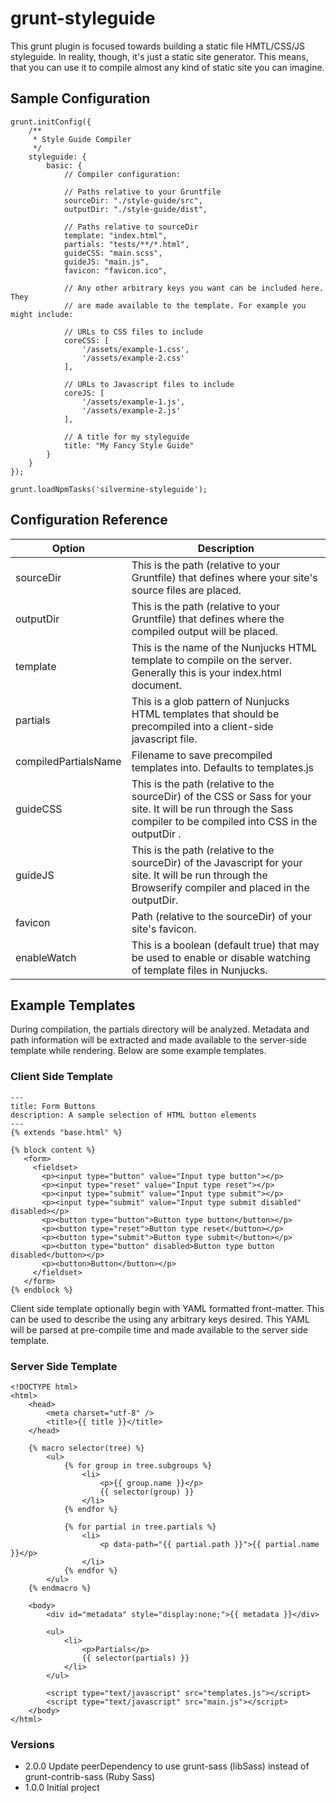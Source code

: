 # grunt-styleguide

This grunt plugin is focused towards building a static file HMTL/CSS/JS
styleguide. In reality, though, it's just a static site generator. This means,
that you can use it to compile almost any kind of static site you can imagine.

## Sample Configuration


    grunt.initConfig({
        /**
         * Style Guide Compiler
         */
        styleguide: {
            basic: {
                // Compiler configuration:

                // Paths relative to your Gruntfile
                sourceDir: "./style-guide/src",
                outputDir: "./style-guide/dist",

                // Paths relative to sourceDir
                template: "index.html",
                partials: "tests/**/*.html",
                guideCSS: "main.scss",
                guideJS: "main.js",
                favicon: "favicon.ico",

                // Any other arbitrary keys you want can be included here. They
                // are made available to the template. For example you might include:

                // URLs to CSS files to include
                coreCSS: [
                    '/assets/example-1.css',
                    '/assets/example-2.css'
                ],

                // URLs to Javascript files to include
                coreJS: [
                    '/assets/example-1.js',
                    '/assets/example-2.js'
                ],

                // A title for my styleguide
                title: "My Fancy Style Guide"
            }
        }
    });

    grunt.loadNpmTasks('silvermine-styleguide');

## Configuration Reference

| Option | Description |
| ------ | ----------- |
| sourceDir | This is the path (relative to your Gruntfile) that defines where your site's source files are placed. |
| outputDir | This is the path (relative to your Gruntfile) that defines where the compiled output will be placed. |
| template | This is the name of the Nunjucks HTML template to compile on the server. Generally this is your index.html document. |
| partials | This is a glob pattern of Nunjucks HTML templates that should be precompiled into a client-side javascript file. |
| compiledPartialsName | Filename to save precompiled templates into. Defaults to templates.js |
| guideCSS | This is the path (relative to the sourceDir) of the CSS or Sass for your site. It will be run through the Sass compiler to be compiled into CSS in the outputDir .|
| guideJS | This is the path (relative to the sourceDir) of the Javascript for your site. It will be run through the Browserify compiler and placed in the outputDir. |
| favicon | Path (relative to the sourceDir) of your site's favicon. |
| enableWatch | This is a boolean (default true) that may be used to enable or disable watching of template files in Nunjucks. |

## Example Templates

During compilation, the partials directory will be analyzed. Metadata and path
information will be extracted and made available to the server-side template
while rendering. Below are some example templates.

### Client Side Template

    ---
    title: Form Buttons
    description: A sample selection of HTML button elements
    ---
    {% extends "base.html" %}

    {% block content %}
       <form>
         <fieldset>
           <p><input type="button" value="Input type button"></p>
           <p><input type="reset" value="Input type reset"></p>
           <p><input type="submit" value="Input type submit"></p>
           <p><input type="submit" value="Input type submit disabled" disabled></p>
           <p><button type="button">Button type button</button></p>
           <p><button type="reset">Button type reset</button></p>
           <p><button type="submit">Button type submit</button></p>
           <p><button type="button" disabled>Button type button disabled</button></p>
           <p><button>Button</button></p>
         </fieldset>
       </form>
    {% endblock %}

Client side template optionally begin with YAML formatted front-matter. This can
be used to describe the using any arbitrary keys desired. This YAML will be parsed
at pre-compile time and made available to the server side template.

### Server Side Template

    <!DOCTYPE html>
    <html>
        <head>
            <meta charset="utf-8" />
            <title>{{ title }}</title>
        </head>

        {% macro selector(tree) %}
            <ul>
                {% for group in tree.subgroups %}
                    <li>
                        <p>{{ group.name }}</p>
                        {{ selector(group) }}
                    </li>
                {% endfor %}

                {% for partial in tree.partials %}
                    <li>
                        <p data-path="{{ partial.path }}">{{ partial.name }}</p>
                    </li>
                {% endfor %}
            </ul>
        {% endmacro %}

        <body>
            <div id="metadata" style="display:none;">{{ metadata }}</div>

            <ul>
                <li>
                    <p>Partials</p>
                    {{ selector(partials) }}
                </li>
            </ul>

            <script type="text/javascript" src="templates.js"></script>
            <script type="text/javascript" src="main.js"></script>
        </body>
    </html>

### Versions

* 2.0.0 Update peerDependency to use grunt-sass (libSass) instead of grunt-contrib-sass (Ruby Sass)
* 1.0.0 Initial project
